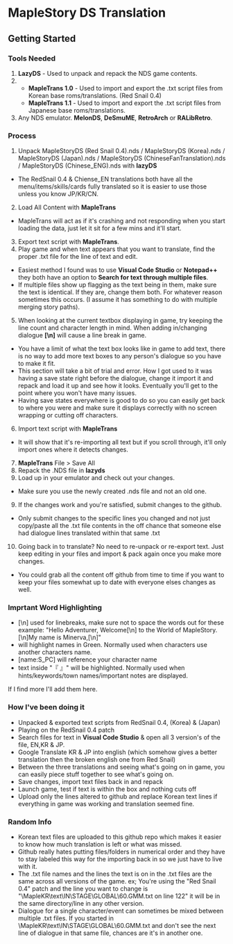 # MapleStory DS Translation

## Getting Started

### Tools Needed 
1) **LazyDS** - Used to unpack and repack the NDS game contents.</br>
2) - **MapleTrans 1.0** - Used to import and export the .txt script files from Korean base roms/translations. (Red Snail 0.4)
   - **MapleTrans 1.1** - Used to import and export the .txt script files from Japanese base roms/translations.
3) Any NDS emulator. **MelonDS**, **DeSmuME**, **RetroArch** or **RALibRetro**.

### Process
1) Unpack MapleStoryDS (Red Snail 0.4).nds / MapleStoryDS (Korea).nds / MapleStoryDS (Japan).nds / MapleStoryDS (ChineseFanTranslation).nds / MapleStoryDS (Chinese_ENG).nds with **lazyDS**
- The RedSnail 0.4 & Chiense_EN translations both have all the menu/items/skills/cards fully translated so it is easier to use those unless you know JP/KR/CN.
2) Load All Content with **MapleTrans** 
- MapleTrans will act as if it's crashing and not responding when you start loading the data, just let it sit for a few mins and it'll start.
3) Export text script with **MapleTrans**.
4) Play game and when text appears that you want to translate, find the proper .txt file for the line of text and edit.
- Easiest method I found was to use **Visual Code Studio** or **Notepad++** they both have an option to **Search for text through multiple files**. 
- If multiple files show up flagging as the text being in them, make sure the text is identical. If they are, change them both. For whatever reason sometimes this occurs. (I assume it has something to do with multiple merging story paths).
5) When looking at the current textbox displaying in game, try keeping the line count and character length in mind. When adding in/changing dialogue **[\n]** will cause a line break in game. 
- You have a limit of what the text box looks like in game to add text, there is no way to add more text boxes to any person's dialogue so you have to make it fit.
- This section will take a bit of trial and error. How I got used to it was having a save state right before the dialogue, change it import it and repack and load it up and see how it looks. Eventually you'll get to the point where you won't have many issues.
- Having save states everywhere is good to do so you can easily get back to where you were and make sure it displays correctly with no screen wrapping or cutting off characters.
6) Import text script with **MapleTrans**
- It will show that it's re-importing all text but if you scroll through, it'll only import ones where it detects changes.
7) **MapleTrans** File > Save All
7) Repack the .NDS file in **lazyds**
8) Load up in your emulator and check out your changes.
- Make sure you use the newly created .nds file and not an old one.
9) If the changes work and you're satisfied, submit changes to the github.
- Only submit changes to the specific lines you changed and not just copy/paste all the .txt file contents in the off chance that someone else had dialogue lines translated within that same .txt
10) Going back in to translate? No need to re-unpack or re-export text. Just keep editing in your files and import & pack again once you make more changes.
- You could grab all the content off github from time to time if you want to keep your files somewhat up to date with everyone elses changes as well.

### Imprtant Word Highlighting
- [\n] used for linebreaks, make sure not to space the words out for these example: "Hello Adventurer, Welcome[\n] to the World of MapleStory.[\n]My name is Minerva,[\n]"
- <NameHere> will highlight names in Green. Normally used when characters use another characters name.
- \[name:S_PC\] will reference your character name
- text inside "『 』" will be highlighted. Normally used when hints/keywords/town names/important notes are displayed.

If I find more I'll add them here.

### How I've been doing it

- Unpacked & exported text scripts from RedSnail 0.4, (Korea) & (Japan)
- Playing on the RedSnail 0.4 patch
- Search files for text in **Visual Code Studio** & open all 3 version's of the file, EN,KR & JP.
- Google Translate KR & JP into english (which somehow gives a better translation then the broken english one from Red Snail)
- Between the three translations and seeing what's going on in game, you can easily piece stuff together to see what's going on.
- Save changes, import text files back in and repack
- Launch game, test if text is within the box and nothing cuts off
- Upload only the lines altered to github and replace Korean text lines if everything in game was working and translation seemed fine.

### Random Info
- Korean text files are uploaded to this github repo which makes it easier to know how much translation is left or what was missed.
- Github really hates putting files/folders in numerical order and they have to stay labeled this way for the importing back in so we just have to live with it.
- The .txt file names and the lines the text is on in the .txt files are the same across all versions of the game. ex; You're using the "Red Snail 0.4" patch and the line you want to change is "\MapleKR\text\IN\STAGE\GLOBAL\60.GMM.txt on line 122" it will be in the same directory/line in any other version.
- Dialogue for a single character/event can sometimes be mixed between multiple .txt files. If you started in \MapleKR\text\IN\STAGE\GLOBAL\60.GMM.txt and don't see the next line of dialogue in that same file, chances are it's in another one.
